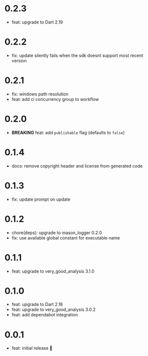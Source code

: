 # 0.2.3

- feat: upgrade to Dart 2.19

# 0.2.2

- fix: update silently fails when the sdk doesnt support most recent version

# 0.2.1

- fix: windows path resolution
- feat: add ci concurrency group to workflow

# 0.2.0

- **BREAKING** feat: add `publishable` flag (defaults to `false`)

# 0.1.4

- docs: remove copyright header and license from generated code

# 0.1.3

- fix: update prompt on update

# 0.1.2

- chore(deps): upgrade to mason_logger 0.2.0
- fix: use available global constant for executable name

# 0.1.1

- feat: upgrade to very_good_analysis 3.1.0

# 0.1.0

- feat: upgrade to Dart 2.18
- feat: upgrade to very_good_analysis 3.0.2
- feat: add dependabot integration

# 0.0.1

- feat: initial release 🎉
